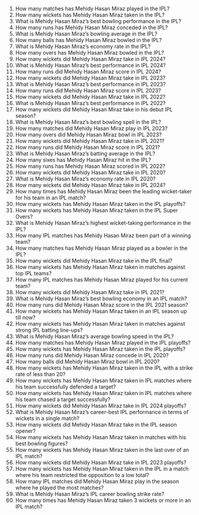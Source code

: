 1. How many matches has Mehidy Hasan Miraz played in the IPL?
2. How many wickets has Mehidy Hasan Miraz taken in the IPL?
3. What is Mehidy Hasan Miraz’s best bowling performance in the IPL?
4. How many runs has Mehidy Hasan Miraz conceded in the IPL?
5. What is Mehidy Hasan Miraz’s bowling average in the IPL?
6. How many balls has Mehidy Hasan Miraz bowled in the IPL?
7. What is Mehidy Hasan Miraz’s economy rate in the IPL?
8. How many overs has Mehidy Hasan Miraz bowled in the IPL?
9. How many wickets did Mehidy Hasan Miraz take in IPL 2024?
10. What is Mehidy Hasan Miraz’s best performance in IPL 2024?
11. How many runs did Mehidy Hasan Miraz score in IPL 2024?
12. How many wickets did Mehidy Hasan Miraz take in IPL 2023?
13. What is Mehidy Hasan Miraz’s best performance in IPL 2023?
14. How many runs did Mehidy Hasan Miraz score in IPL 2023?
15. How many wickets did Mehidy Hasan Miraz take in IPL 2022?
16. What is Mehidy Hasan Miraz’s best performance in IPL 2022?
17. How many wickets did Mehidy Hasan Miraz take in his debut IPL season?
18. What is Mehidy Hasan Miraz’s best bowling spell in the IPL?
19. How many matches did Mehidy Hasan Miraz play in IPL 2023?
20. How many overs did Mehidy Hasan Miraz bowl in IPL 2023?
21. How many wickets did Mehidy Hasan Miraz take in IPL 2021?
22. How many runs did Mehidy Hasan Miraz score in IPL 2021?
23. What is Mehidy Hasan Miraz’s batting average in the IPL?
24. How many sixes has Mehidy Hasan Miraz hit in the IPL?
25. How many runs has Mehidy Hasan Miraz scored in IPL 2022?
26. How many wickets did Mehidy Hasan Miraz take in IPL 2020?
27. What is Mehidy Hasan Miraz’s economy rate in IPL 2020?
28. How many wickets did Mehidy Hasan Miraz take in IPL 2024?
29. How many times has Mehidy Hasan Miraz been the leading wicket-taker for his team in an IPL match?
30. How many wickets has Mehidy Hasan Miraz taken in the IPL playoffs?
31. How many wickets has Mehidy Hasan Miraz taken in the IPL Super Overs?
32. What is Mehidy Hasan Miraz’s highest wicket-taking performance in the IPL?
33. How many IPL matches has Mehidy Hasan Miraz been part of a winning team?
34. How many matches has Mehidy Hasan Miraz played as a bowler in the IPL?
35. How many wickets did Mehidy Hasan Miraz take in the IPL final?
36. How many wickets has Mehidy Hasan Miraz taken in matches against top IPL teams?
37. How many IPL matches has Mehidy Hasan Miraz played for his current team?
38. How many wickets did Mehidy Hasan Miraz take in IPL 2021?
39. What is Mehidy Hasan Miraz’s best bowling economy in an IPL match?
40. How many runs did Mehidy Hasan Miraz score in the IPL 2021 season?
41. How many wickets has Mehidy Hasan Miraz taken in an IPL season up till now?
42. How many wickets has Mehidy Hasan Miraz taken in matches against strong IPL batting line-ups?
43. What is Mehidy Hasan Miraz’s average bowling speed in the IPL?
44. How many matches has Mehidy Hasan Miraz played in the IPL playoffs?
45. How many wickets has Mehidy Hasan Miraz taken in the IPL playoffs?
46. How many runs did Mehidy Hasan Miraz concede in IPL 2020?
47. How many balls did Mehidy Hasan Miraz bowl in IPL 2020?
48. How many wickets has Mehidy Hasan Miraz taken in the IPL with a strike rate of less than 20?
49. How many wickets has Mehidy Hasan Miraz taken in IPL matches where his team successfully defended a target?
50. How many wickets has Mehidy Hasan Miraz taken in IPL matches where his team chased a target successfully?
51. How many wickets did Mehidy Hasan Miraz take in IPL 2024 playoffs?
52. What is Mehidy Hasan Miraz’s career-best IPL performance in terms of wickets in a single match?
53. How many wickets did Mehidy Hasan Miraz take in the IPL season opener?
54. How many wickets has Mehidy Hasan Miraz taken in matches with his best bowling figures?
55. How many wickets has Mehidy Hasan Miraz taken in the last over of an IPL match?
56. How many wickets did Mehidy Hasan Miraz take in IPL 2023 playoffs?
57. How many wickets has Mehidy Hasan Miraz taken in the IPL in a match where his team restricted the opposition to a low total?
58. How many IPL matches did Mehidy Hasan Miraz play in the season where he played the most matches?
59. What is Mehidy Hasan Miraz’s IPL career bowling strike rate?
60. How many times has Mehidy Hasan Miraz taken 3 wickets or more in an IPL match?